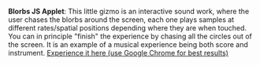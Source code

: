 ---
---


**Blorbs JS Applet**: This little gizmo is an interactive sound work, where the user chases the blorbs around the screen, each one plays samples at different rates/spatial positions depending where they are when touched. You can in principle "finish" the experience by chasing all the circles out of the screen. It is an example of a musical experience being both score and instrument. [Experience it here (use Google Chrome for best results)](https://www.vgiles.net/projects/blorbs/index.html)


